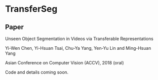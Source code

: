 # TransferSeg

## Paper

Unseen Object Segmentation in Videos via Transferable Representations

Yi-Wen Chen, Yi-Hsuan Tsai, Chu-Ya Yang, Yen-Yu Lin and Ming-Hsuan Yang

Asian Conference on Computer Vision (ACCV), 2018 (oral)

Code and details coming soon.
